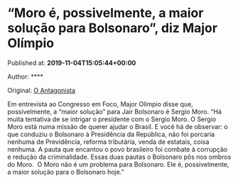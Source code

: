 
# “Moro é, possivelmente, a maior solução para Bolsonaro”, diz Major Olímpio

Published at: **2019-11-04T15:05:44+00:00**

Author: ****

Original: [O Antagonista](https://www.oantagonista.com/brasil/moro-e-possivelmente-a-maior-solucao-para-bolsonaro-diz-major-olimpio/)

Em entrevista ao Congresso em Foco, Major Olímpio disse que, possivelmente, a “maior solução” para Jair Bolsonaro é Sergio Moro.
“Há muita tentativa de se intrigar o presidente com o Sergio Moro. O Sergio Moro está numa missão de querer ajudar o Brasil. E você há de observar: o que conduziu o Bolsonaro à Presidência da República, não foi porcaria nenhuma de Previdência, reforma tributária, venda de estatais, coisa nenhuma. A pauta que encantou o povo brasileiro foi combate à corrupção e redução da criminalidade. Essas duas pautas o Bolsonaro pôs nos ombros do Moro.  O Moro não é um problema para Bolsonaro. Ele é, possivelmente, a maior solução para o Bolsonaro hoje.”
